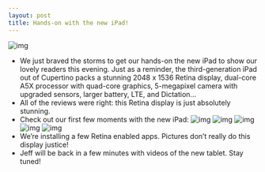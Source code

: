```yaml
---
layout: post
title: Hands-on with the new iPad!
---
```

![img](http://media.idownloadblog.com/wp-content/uploads/2012/03/iPad-3.jpg)
* We just braved the storms to get our hands-on the new iPad to show our lovely readers this evening. Just as a reminder, the third-generation iPad out of Cupertino packs a stunning 2048 x 1536 Retina display, dual-core A5X processor with quad-core graphics, 5-megapixel camera with upgraded sensors, larger battery, LTE, and Dictation…
* All of the reviews were right: this Retina display is just absolutely stunning.
* Check out our first few moments with the new iPad:
![img](http://media.idownloadblog.com/wp-content/uploads/2012/03/iPad-3-box.jpg)
![img](http://media.idownloadblog.com/wp-content/uploads/2012/03/iPad-3-apps-close.jpg)
![img](http://media.idownloadblog.com/wp-content/uploads/2012/03/iPad-3-back1.jpg)
![img](http://media.idownloadblog.com/wp-content/uploads/2012/03/iPad-3-camera.jpg)
![img](http://media.idownloadblog.com/wp-content/uploads/2012/03/iPad3-iPhone4S-side-by.jpg)
* We’re installing a few Retina enabled apps. Pictures don’t really do this display justice!
* Jeff will be back in a few minutes with videos of the new tablet. Stay tuned!


